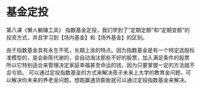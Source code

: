 # 基金定投
第八课《懒人躺赚工具》
指数基金定投，我们学到了“定期定额”和“定期变额”的投资方式，并且学习到【场内基金】和【场外基金】的区别。

由于指数基金具有永生不死，长期上涨的特点。因为指数基金是有一个特定选股标准模型的，是会新陈代谢的，会自动淘汰那些不好的股票，加入满足条件的股票
所以它特别适合来管理决定家庭幸福甚至命运的钱，因为只要掌握一定的方法就不会亏损。
可以通过定投指数基金的方式来解决孩子未来上大学的教育金问题，可以解决你未来的养老金问题。想跑赢通货膨胀就可以通过定投指数基金来解决。